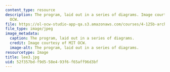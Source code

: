 ```yaml
---
content_type: resource
description: The program, laid out in a series of diagrams. Image courtesy of MIT
  OCW.
file: https://ol-ocw-studio-app-qa.s3.amazonaws.com/courses/4-125b-architecture-studio-building-in-landscapes-fall-2005/52f357bdf9d558e493f6f65aff96d3bf_lee3.jpg
file_type: image/jpeg
image_metadata:
  caption: The program, laid out in a series of diagrams.
  credit: Image courtesy of MIT OCW.
  image-alt: The program, laid out in a series of diagrams.
resourcetype: Image
title: lee3.jpg
uid: 52f357bd-f9d5-58e4-93f6-f65aff96d3bf
---
```

